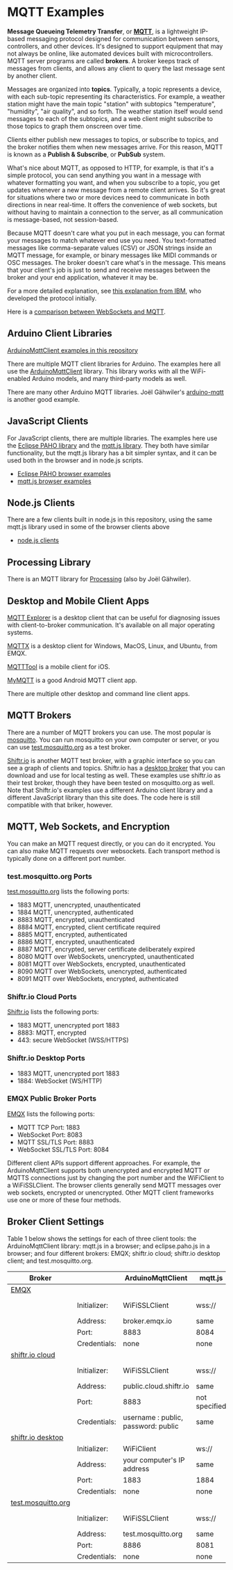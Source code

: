 # MQTT Examples

**Message Queueing Telemetry Transfer**, or **[MQTT](https://mqtt.org/)**, is a lightweight IP-based messaging protocol designed for communication between sensors, controllers, and other devices. It's designed to support equipment that may not always be online, like automated devices built with microcontrollers. MQTT server programs are called **brokers**. A broker keeps track of messages from clients, and allows any client to query the last message sent by another client. 

Messages are organized into **topics**. Typically, a topic represents a device, with each sub-topic representing its characteristics.  For example, a weather station might have the main topic "station" with subtopics "temperature", "humidity", "air quality", and so forth. The weather station itself would send messages to each of the subtopics, and a web client might subscribe to those topics to graph them onscreen over time. 

Clients  either publish new messages to topics, or subscribe to topics, and the broker notifies them when new messages arrive.  For this reason,  MQTT is known as a **Publish & Subscribe**, or **PubSub** system. 

What's nice about MQTT, as opposed to HTTP, for example, is that it's a simple protocol, you can send anything you want in a message with whatever formatting you want, and when you subscribe to a topic, you get updates whenever a new message from a remote client arrives. So it's great for situations where two or more devices need to communicate in both directions in near real-time. It offers the convenience of web sockets, but without having to maintain a connection to the server, as all communication is message-based, not session-based.

Because MQTT doesn't care what you put in each message, you can format your messages to match whatever end use you need. You text-formatted messages like comma-separate values (CSV) or JSON strings inside an MQTT message, for example, or binary messages like MIDI commands or OSC messages. The broker doesn't care what's in the message. This means that your client's job is just to send and receive messages between the broker and your end application, whatever it may be.

For a more detailed explanation, see [this explanation from IBM](https://developer.ibm.com/articles/iot-mqtt-why-good-for-iot/), who developed the protocol initially. 

Here is a [comparison between WebSockets and MQTT](mqtt-vs-websockets.md). 

## Arduino Client Libraries

[ArduinoMqttClient examples in this repository](arduino-clients)

There are multiple MQTT client libraries for Arduino. The examples here all use the [ArduinoMqttClient](https://github.com/arduino-libraries/ArduinoMqttClient) library. This library works with all the WiFi-enabled Arduino models, and many third-party models as well. 

There are many other Arduino MQTT libraries. Joël Gähwiler's [arduino-mqtt](https://github.com/256dpi/arduino-mqtt) is another good example. 


## JavaScript Clients

For JavaScript clients, there are multiple libraries. The examples here use the [Eclipse PAHO library](https://www.eclipse.org/paho/index.php?page=clients/js/index.php) and the [mqtt.js library](https://github.com/mqttjs/MQTT.js#readme). They both have similar functionality, but the mqtt.js library has a bit simpler syntax, and it can be used both in the browser and in node.js scripts. 
* [Eclipse PAHO browser examples](browser-clients/eclipse-pahojs/)
* [mqtt.js browser examples](browser-clients/mqttjs/)

## Node.js Clients

There are a few clients built in node.js in this repository, using the same mqtt.js library used in some of the browser clients above
* [node.js clients](node-clients)

## Processing Library

There is an MQTT library for [Processing](https://github.com/256dpi/processing-mqtt) (also by Joël Gähwiler). 

## Desktop and Mobile Client Apps

[MQTT Explorer](http://mqtt-explorer.com/) is a desktop client that can be useful for diagnosing issues with client-to-broker communication. It's available on all major operating systems. 

[MQTTX](https://mqttx.app/) is a desktop client for Windows, MacOS, Linux, and Ubuntu, from EMQX. 

[MQTTTool](https://apps.apple.com/us/app/mqttool/id1085976398) is a mobile client for iOS. 

[MyMQTT](https://play.google.com/store/apps/details?id=at.tripwire.mqtt.client&hl=en_US&gl=US&pli=1) is a good Android MQTT client app. 

There are multiple other desktop and command line client apps. 

## MQTT Brokers

There are a number of MQTT brokers you can use. The most popular is [mosquitto](http://mosquitto.org/). You can run mosquitto on your own computer or server, or you can use [test.mosquitto.org](https://test.mosquitto.org/) as a test broker. 

[Shiftr.io](https://shiftr.io/try) is another MQTT test broker, with a graphic interface so you can see a graph of clients and topics. Shiftr.io has a [desktop broker](https://shiftr.io/desktop) that you can download and use for local testing as well. These examples use shiftr.io as their test broker, though they have been tested on mosquitto.org as well. Note that Shiftr.io's examples use a different Arduino client library and a different JavaScript library than this site does. The code here is still compatible with that briker, however. 

## MQTT, Web Sockets, and Encryption

You can make an MQTT request directly, or you can do it encrypted. You can also make MQTT requests over websockets. Each transport method is typically done on a different port number. 

### test.mosquitto.org Ports

[test.mosquitto.org](https://test.mosquitto.org) lists the following ports:

* 1883 MQTT, unencrypted, unauthenticated
* 1884 MQTT, unencrypted, authenticated
* 8883 MQTT, encrypted, unauthenticated
* 8884 MQTT, encrypted, client certificate required
* 8885 MQTT, encrypted, authenticated
* 8886 MQTT, encrypted, unauthenticated
* 8887 MQTT, encrypted, server certificate deliberately expired
* 8080 MQTT over WebSockets, unencrypted, unauthenticated
* 8081 MQTT over WebSockets, encrypted, unauthenticated
* 8090 MQTT over WebSockets, unencrypted, authenticated
* 8091 MQTT over WebSockets, encrypted, authenticated

### Shiftr.io Cloud Ports

[Shiftr.io](https://www.shiftr.io/docs/broker/mqtt-interface/) lists the following ports:
* 1883 MQTT, unencrypted port 1883
* 8883: MQTT, encrypted
* 443: secure WebSocket (WSS/HTTPS)

### Shiftr.io Desktop Ports

* 1883 MQTT, unencrypted port 1883
* 1884:  WebSocket (WS/HTTP)

### EMQX Public Broker Ports

[EMQX](https://www.emqx.com/en/mqtt/public-mqtt5-broker) lists the following ports:

* MQTT TCP Port: 1883
* WebSocket Port: 8083
* MQTT SSL/TLS Port: 8883
* WebSocket SSL/TLS Port: 8084

Different client APIs support different approaches. For example, the ArduinoMqttClient supports both unencrypted and encrypted MQTT or MQTTS connections just by changing the port number and the WiFiClient to a WiFiSSLClient. The browser clients generally send MQTT messages over web sockets, encrypted or unencrypted. Other MQTT client frameworks use one or more of these four methods. 

## Broker Client Settings 

Table 1 below shows the settings for each of three client tools: the ArduinoMqttClient library: mqtt.js in a browser; and eclipse.paho.js in a browser; and four different brokers: EMQX; shiftr.io cloud; shiftr.io desktop client; and test.mosquitto.org. 

| Broker| | ArduinoMqttClient | mqtt.js |  eclipse.paho.js |
| --- |--- | --- | --- | --- |
| [EMQX](https://www.emqx.com/en/mqtt/public-mqtt5-broker) |   |   |   |
|  | Initializer: |WiFiSSLClient | wss:// | useSSL: true in client.connect() | 
 | | Address:| broker.emqx.io | same | same |
| | Port: | 8883 | 8084| 8084|
| | Credentials: | none | none | none |
| [shiftr.io cloud](https://www.shiftr.io/docs/broker) |   |   |   |
|  | Initializer: |WiFiSSLClient | wss:// | useSSL: true in client.connect() | 
 | | Address:| public.cloud.shiftr.io | same | same |
| | Port: | 8883 | not specified| 443|
| | Credentials: | username : public, password: public | same| same|
| [shiftr.io desktop](https://www.shiftr.io/docs/broker) |   |   |   |
|  | Initializer: |WiFiClient | ws:// | none | 
 | | Address:| your computer's IP address | same| same|
| | Port: | 1883 | 1884 | 1884|
| | Credentials: | none | none| none|
| [test.mosquitto.org](https://test.mosquitto.org/) |   |   |   |
|  | Initializer: |WiFiSSLClient | wss:// | useSSL: true in client.connect() | 
 | | Address:| test.mosquitto.org | same | same |
| | Port: | 8886 | 8081| 8081|
| | Credentials: | none | none | none |
